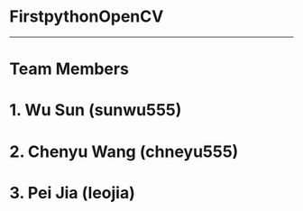 # FirstpythonOpenCV
-----------------------------------------------------
# Team Members
# 1. Wu Sun (sunwu555)  
# 2. Chenyu Wang (chneyu555)
# 3. Pei Jia (leojia)
